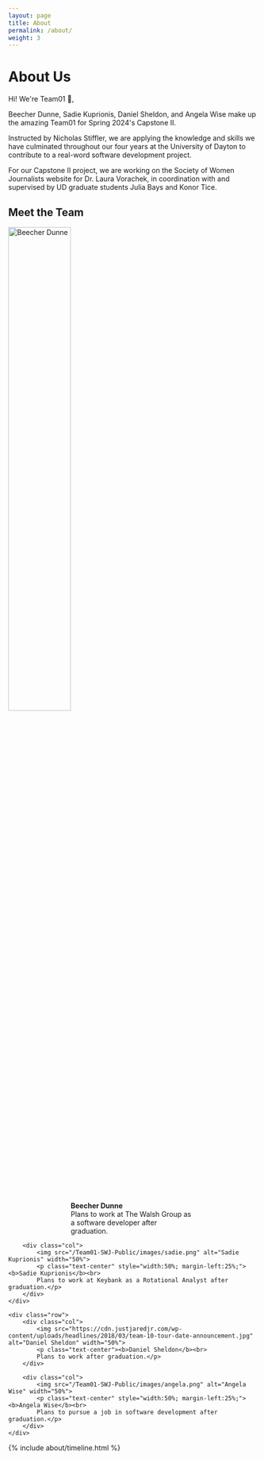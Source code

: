 ```yaml
---
layout: page
title: About
permalink: /about/
weight: 3
---
```


# **About Us**

Hi! We're Team01 :wave:,<br>

Beecher Dunne, Sadie Kuprionis, Daniel Sheldon, and Angela Wise make up the amazing Team01 for Spring 2024's Capstone II.

Instructed by Nicholas Stiffler, we are applying the knowledge and skills we have culminated throughout our four years at the University of Dayton to contribute to a real-word software development project.

For our Capstone II project, we are working on the Society of Women Journalists website for Dr. Laura Vorachek, in coordination with and supervised by UD graduate students Julia Bays and Konor Tice.

<!-- <div class="row">
{% include about/skills.html title="Programming Skills" source=site.data.programming-skills %}
{% include about/skills.html title="Other Skills" source=site.data.other-skills %}
</div> -->

## Meet the Team

<div class="container">
    <div class="row justify-content-center">
        <div class="col">
            <img src="/Team01-SWJ-Public/images/beecher.jpg" alt="Beecher Dunne" width="50%">
            <p class="text-center" style="width:50%; margin-left:25%;"><b>Beecher Dunne</b><br>
            Plans to work at The Walsh Group as a software developer after graduation.</p>
        </div>

        <div class="col">
            <img src="/Team01-SWJ-Public/images/sadie.png" alt="Sadie Kuprionis" width="50%">
            <p class="text-center" style="width:50%; margin-left:25%;"><b>Sadie Kuprionis</b><br>
            Plans to work at Keybank as a Rotational Analyst after graduation.</p>
        </div>
    </div>

    <div class="row">
        <div class="col">
            <img src="https://cdn.justjaredjr.com/wp-content/uploads/headlines/2018/03/team-10-tour-date-announcement.jpg" alt="Daniel Sheldon" width="50%">
            <p class="text-center"><b>Daniel Sheldon</b><br>
            Plans to work after graduation.</p>
        </div>

        <div class="col">
            <img src="/Team01-SWJ-Public/images/angela.png" alt="Angela Wise" width="50%">
            <p class="text-center" style="width:50%; margin-left:25%;"><b>Angela Wise</b><br>
            Plans to pursue a job in software development after graduation.</p>
        </div>
    </div>

</div>

<div class="row">
{% include about/timeline.html %}
</div>
